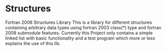 # Structures
Fortran 2008 Structures Library
This is a library for different structures containing arbitrary data types using fortran 2003 class(*) type and fortran 2008 submodule features.
Currently this Project only contains a simple linked list with basic functionality and a test program which more or less explains the use of this lib.
